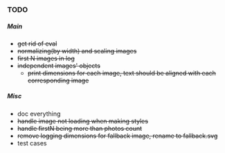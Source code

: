 ### TODO
##### Main
- ~~get rid of eval~~
- ~~normalizing(by width) and scaling images~~
- ~~first N images in log~~
- ~~independent images' objects~~
  - ~~print dimensions for each image, text should be aligned with each corresponding image~~
##### Misc
- doc everything
- ~~handle image not loading when making styles~~
- ~~handle firstN being more than photos count~~
- ~~remove logging dimensions for fallback image, rename to fallback.svg~~
- test cases
